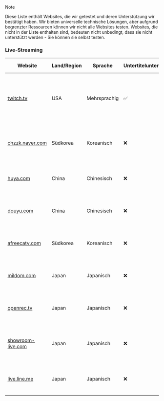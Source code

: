 > [!NOTE]
> Diese Liste enthält Websites, die wir getestet und deren Unterstützung wir bestätigt haben. Wir bieten universelle technische Lösungen, aber aufgrund begrenzter Ressourcen können wir nicht alle Websites testen. Websites, die nicht in der Liste enthalten sind, bedeuten nicht unbedingt, dass sie nicht unterstützt werden - Sie können sie selbst testen.

### Live-Streaming

| Website                                                                   | Land/Region | Sprache      | Untertitelunterstützung | Danmaku-Unterstützung | Beschreibung                                                                      |
| ------------------------------------------------------------------------- | ----------- | ------------ | ----------------------- | --------------------- | --------------------------------------------------------------------------------- |
| <a href="https://twitch.tv" target="_blank">twitch.tv</a>                 | USA         | Mehrsprachig | ✅                      | ✅ (Chat-Danmaku)     | Eine weltweit führende Live-Streaming-Plattform, die sich auf Spiele konzentriert |
| <a href="https://chzzk.naver.com" target="_blank">chzzk.naver.com</a>     | Südkorea    | Koreanisch   | ❌                      | ✅                    | Eine koreanische Live-Streaming-Plattform von Naver                               |
| <a href="https://huya.com" target="_blank">huya.com</a>                   | China       | Chinesisch   | ❌                      | ✅                    | Eine führende chinesische Game-Live-Streaming-Plattform                           |
| <a href="https://douyu.com" target="_blank">douyu.com</a>                 | China       | Chinesisch   | ❌                      | ✅                    | Eine führende chinesische Game-Live-Streaming-Plattform                           |
| <a href="https://afreecatv.com" target="_blank">afreecatv.com</a>         | Südkorea    | Koreanisch   | ❌                      | ✅                    | Eine bekannte Live-Streaming-Plattform in Südkorea                                |
| <a href="https://mildom.com" target="_blank">mildom.com</a>               | Japan       | Japanisch    | ❌                      | ✅                    | Eine japanische Game-Live-Streaming-Plattform                                     |
| <a href="https://openrec.tv" target="_blank">openrec.tv</a>               | Japan       | Japanisch    | ❌                      | ✅                    | Eine japanische Game-Live-Streaming-Plattform                                     |
| <a href="https://showroom-live.com" target="_blank">showroom-live.com</a> | Japan       | Japanisch    | ❌                      | ✅                    | Eine Live-Streaming-Plattform für japanische Idols und Entertainer                |
| <a href="https://live.line.me" target="_blank">live.line.me</a>           | Japan       | Japanisch    | ❌                      | ✅                    | Ein von LINE angebotener Live-Streaming-Dienst                                    |
